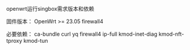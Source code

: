 openwrt运行singbox需求版本和依赖

固件版本：
OpenWrt >= 23.05
firewall4

必要依赖：
ca-bundle
curl
yq
firewall4
ip-full
kmod-inet-diag
kmod-nft-tproxy
kmod-tun